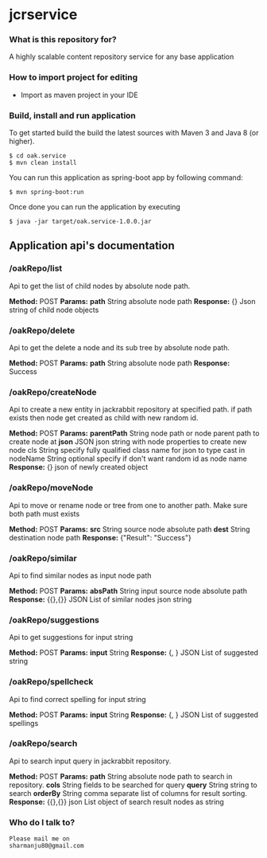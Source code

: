 # jcrservice #

### What is this repository for? ###
A highly scalable content repository service for any base application

### How to import project for editing ###

* Import as maven project in your IDE

### Build, install and run application ###

To get started build the build the latest sources with Maven 3 and Java 8 
(or higher). 

	$ cd oak.service
	$ mvn clean install 

You can run this application as spring-boot app by following command:

	$ mvn spring-boot:run

Once done you can run the application by executing

	$ java -jar target/oak.service-1.0.0.jar

## Application api's documentation ##

### /oakRepo/list ###

Api to get the list of child nodes by absolute node path.

**Method:** POST
**Params:**
	**path**	String 	absolute node path
**Response:**
	{}		Json string of child node objects

### /oakRepo/delete ###

 Api to get the delete a node and its sub tree by absolute node path.

**Method:** POST
**Params:**
	**path**	String 	absolute node path
**Response:**
	Success

### /oakRepo/createNode ###

Api to create a new entity in jackrabbit repository at specified path. if path exists then node get created as child with new random id.

**Method:** POST
**Params:**
	**parentPath**	String 	node path or node parent path to create node at
	**json**		JSON 	json string with node properties to create new node
	cls				String 	specify fully qualified class name for json to type cast in
	nodeName		String 	optional specify if don't want random id as node name
**Response:**
	{}		json of newly created object

### /oakRepo/moveNode ###

Api to move or rename node or tree from one to another path. Make sure both path must exists

**Method:** POST
**Params:**
	**src**		String 	source node absolute path
	**dest**	String 	destination node path
**Response:**
	{"Result": "Success"}

### /oakRepo/similar ###

Api to find similar nodes as input node path

**Method:** POST
**Params:**
	**absPath**		String 	input source node absolute path
**Response:**
	{{},{}}		JSON List of similar nodes json string

### /oakRepo/suggestions ###

Api to get suggestions for input string

**Method:** POST
**Params:**
	**input**	String
**Response:**
	{, }	JSON List of suggested string

### /oakRepo/spellcheck ###

Api to find correct spelling for input string

**Method:** POST
**Params:**
	**input**	String
**Response:**
	{, }		JSON List of suggested spellings

### /oakRepo/search ###

Api to search input query in jackrabbit repository.

**Method:** POST
**Params:**
	**path**		String 	absolute node path to search in repository.
	**cols**		String 	fields to be searched for query
	**query**		String 	string to search
	**orderBy**		String 	comma separate list of columns for result sorting.
**Response:**
	{{},{}}		json List object of search result nodes as string


### Who do I talk to? ###
	Please mail me on
	sharmanju80@gmail.com
